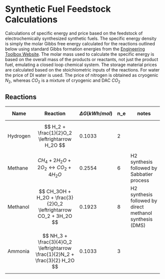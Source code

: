 # Synthetic Fuel Feedstock Calculations

Calculations of specific energy and price based on the feedstock of electrochemically synthesized synthetic fuels. The specific energy density is simply the molar Gibbs free energy calculated for the reactions outlined below using standard Gibbs formation energies from the [Engineering Toolbox Website](https://www.engineeringtoolbox.com/standard-state-enthalpy-formation-definition-value-Gibbs-free-energy-entropy-molar-heat-capacity-d_1978.html). The molar mass used to calculate the specific energy is based on the overall mass of the products or reactants, not just the product fuel, emulating a closed loop chemical system. The storage material prices are calculated based on the stoichiometric inputs of the reactions. For water the price of DI water is used. The price of nitrogen is obtained as cryogenic $N_2$, whereas $CO_2$ is a mixture of cryogenic and DAC $CO_2$ 


## Reactions

| Name | Reaction | $$\Delta G (kWh/mol)$$ | n_e | notes
|------|------|-----| -- | -- |
| Hydrogen | $$ H_2 + \frac{1}{2}O_2 \leftrightarrow H_2O $$ | 0.1033 | 2 |
| Methane | $$ CH_4 + 2H_2O + 2O_2 \leftrightarrow CO_2 + 4H_2O $$ | 0.2554 | 6 | H2 synthesis followed by Sabbatier process
| Methanol | $$ CH_3OH + H_2O + \frac{3}{2}O_2 \leftrightarrow CO_2 + 3H_2O $$ | 0.1923 | 8 | H2 synthesis followed by direct methanol synthesis (DMS)
| Ammonia | $$ NH_3 + \frac{3}{4}O_2 \leftrightarrow  \frac{1}{2}N_2 + \frac{3}{2} H_2O $$ | 0.1033 | 3 | 
